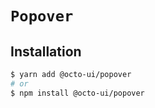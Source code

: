 # `Popover`

## Installation

```sh
$ yarn add @octo-ui/popover
# or
$ npm install @octo-ui/popover
```
